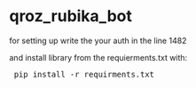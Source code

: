 # qroz_rubika_bot


for setting up write the your auth in the line 1482

and install library from the requierments.txt with:
<pre lang="py3">
 pip install -r requirments.txt
<pre>
